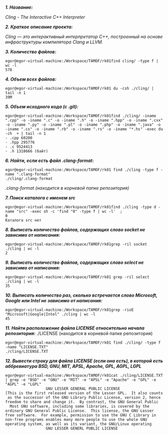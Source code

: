 ***1. Название:***

*Cling - The Interactive C++ Interpreter*

***2. Краткое описание проекта:***

*Cling — это интерактивный интерпретатор C++, построенный на основе инфраструктуры компилятора Clang и LLVM.*

***3. Количество файлов:*** 
```
egor@egor-virtual-machine:/Workspace/TAMOF/rk01find cling/ -type f | wc -l
578
```
***4. Объем всех файлов:*** 
```
egor@egor-virtual-machine:/Workspace/TAMOF/rk01 du -csh ./cling/ | tail -n 1
39M
```
***5. Объем исходного кода (с .git):***
```
egor@egor-virtual-machine:/Workspace/TAMOF/rk01find ./cling/ -iname ".cpp" -o -iname ".c" -o -iname ".h" -o -iname ".hpp" -o -iname ".cxx" -o -iname ".py" -o -iname ".pl" -o -iname ".php" -o -iname ".java" -o -iname ".cs" -o -iname ".rb" -o -iname ".rs" -o -iname "*.hs" -exec du -ch  + | tail -n 1
- .cpp 60200 
- .hpp 295776 
- .c 9524413 
- .h 1318666 (байт)
```
***6. Найти, если есть файл .clang-format:*** 
```
egor@egor-virtual-machine:/Workspace/TAMOF/rk01 find ./cling -type f -name ".clang-format"
./cling/.clang-format
```
*.clang-format (находится в корневой папке репозитория)*
  
***7. Поиск каталога с именем src***
```
egor@egor-virtual-machine:/Workspace/TAMOF/rk01find ./cling -type d -name "src" -exec sh -c 'find "0" -type f | wc -l'  ;
0
Каталога src нет
```
***8. Выписать количество файлов, содержащих слово socket не зависимо от написания:*** 
``` 
egor@egor-virtual-machine:/Workspace/TAMOF/rk01grep -ril socket ./cling | wc -l
2
```
***9. Выписать количество файлов, содержащих слово select не зависимо от написания:***
```
egor@egor-virtual-machine:/Workspace/TAMOF/rk01 grep -ril select ./cling | wc -l
35
```
***10. Выписать количество раз, сколько встречается слово Microsoft, Google или Intel не зависимо от написания:***
```    
egor@egor-virtual-machine:/Workspace/TAMOF/rk01grep -rioE "Microsoft|Google|Intel" ./cling | wc -l
45
```
***11. Найти расположение файла LICENSE относительно начала репозитория:***
./LICENSE (находится в корневой папке репозитория)
```
egor@egor-virtual-machine:/Workspace/TAMOF/rk01 find ./cling/ -type f -name "LICENSE.TXT"
./cling/LICENSE.TXT 
```
***12. Вывести строку для файла LICENSE (если она есть), в которой есть аббревиатура BSD, GNU, MIT, APSL, Apache, GPL, AGPL, LGPL*** 
```
egor@egor-virtual-machine:/Workspace/TAMOF/rk01cat ./cling/LICENSE.TXT | grep -e "BSD" -e "GNU" -e "MIT" -e "APSL" -e "Apache" -e "GPL" -e "AGPL" -e "LGPL"
                  GNU LESSER GENERAL PUBLIC LICENSE
[This is the first released version of the Lesser GPL.  It also counts
 as the successor of the GNU Library Public License, version 2, hence
freedom to share and change it.  By contrast, the GNU General Public
  Most GNU software, including some libraries, is covered by the
ordinary GNU General Public License.  This license, the GNU Lesser
free software.  For example, permission to use the GNU C Library in
non-free programs enables many more people to use the whole GNU
operating system, as well as its variant, the GNU/Linux operating
                  GNU LESSER GENERL PUBLIC LICENSE
```
